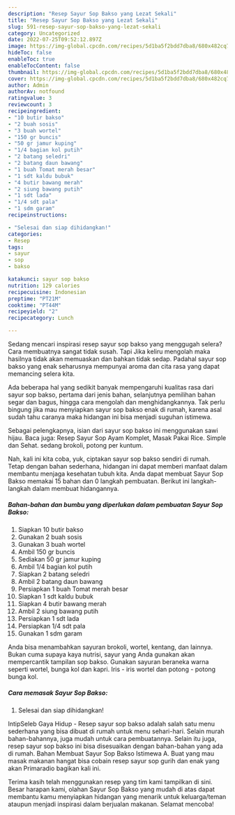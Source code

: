 ```yaml
---
description: "Resep Sayur Sop Bakso yang Lezat Sekali"
title: "Resep Sayur Sop Bakso yang Lezat Sekali"
slug: 591-resep-sayur-sop-bakso-yang-lezat-sekali
category: Uncategorized
date: 2022-07-25T09:52:12.897Z
image: https://img-global.cpcdn.com/recipes/5d1ba5f2bdd7dba8/680x482cq70/sayur-sop-bakso-foto-resep-utama.jpg
hideToc: false
enableToc: true
enableTocContent: false
thumbnail: https://img-global.cpcdn.com/recipes/5d1ba5f2bdd7dba8/680x482cq70/sayur-sop-bakso-foto-resep-utama.jpg
cover: https://img-global.cpcdn.com/recipes/5d1ba5f2bdd7dba8/680x482cq70/sayur-sop-bakso-foto-resep-utama.jpg
author: Admin
authorAv: notfound
ratingvalue: 3
reviewcount: 3
recipeingredient:
- "10 butir bakso"
- "2 buah sosis"
- "3 buah wortel"
- "150 gr buncis"
- "50 gr jamur kuping"
- "1/4 bagian kol putih"
- "2 batang seledri"
- "2 batang daun bawang"
- "1 buah Tomat merah besar"
- "1 sdt kaldu bubuk"
- "4 butir bawang merah"
- "2 siung bawang putih"
- "1 sdt lada"
- "1/4 sdt pala"
- "1 sdm garam"
recipeinstructions:

- "Selesai dan siap dihidangkan!"
categories:
- Resep
tags:
- sayur
- sop
- bakso

katakunci: sayur sop bakso 
nutrition: 129 calories
recipecuisine: Indonesian
preptime: "PT21M"
cooktime: "PT44M"
recipeyield: "2"
recipecategory: Lunch

---
```



Sedang mencari inspirasi resep sayur sop bakso yang menggugah selera? Cara membuatnya sangat tidak susah. Tapi Jika keliru mengolah maka hasilnya tidak akan memuaskan dan bahkan tidak sedap. Padahal sayur sop bakso yang enak seharusnya mempunyai aroma dan cita rasa yang dapat memancing selera kita.


Ada beberapa hal yang sedikit banyak mempengaruhi kualitas rasa dari sayur sop bakso, pertama dari jenis bahan, selanjutnya pemilihan bahan segar dan bagus, hingga cara mengolah dan menghidangkannya. Tak perlu bingung jika mau menyiapkan sayur sop bakso enak di rumah, karena asal sudah tahu caranya maka hidangan ini bisa menjadi suguhan istimewa.

Sebagai pelengkapnya, isian dari sayur sop bakso ini menggunakan sawi hijau. Baca juga: Resep Sayur Sop Ayam Komplet, Masak Pakai Rice. Simple dan Sehat. sedang brokoli, potong per kuntum.


Nah, kali ini kita coba, yuk, ciptakan sayur sop bakso sendiri di rumah. Tetap dengan bahan sederhana, hidangan ini dapat memberi manfaat dalam membantu menjaga kesehatan tubuh kita. Anda dapat membuat Sayur Sop Bakso memakai 15 bahan dan 0 langkah pembuatan. Berikut ini langkah-langkah dalam membuat hidangannya.

<!--inarticleads1-->

##### Bahan-bahan dan bumbu yang diperlukan dalam pembuatan Sayur Sop Bakso:

1. Siapkan 10 butir bakso
1. Gunakan 2 buah sosis
1. Gunakan 3 buah wortel
1. Ambil 150 gr buncis
1. Sediakan 50 gr jamur kuping
1. Ambil 1/4 bagian kol putih
1. Siapkan 2 batang seledri
1. Ambil 2 batang daun bawang
1. Persiapkan 1 buah Tomat merah besar
1. Siapkan 1 sdt kaldu bubuk
1. Siapkan 4 butir bawang merah
1. Ambil 2 siung bawang putih
1. Persiapkan 1 sdt lada
1. Persiapkan 1/4 sdt pala
1. Gunakan 1 sdm garam


Anda bisa menambahkan sayuran brokoli, wortel, kentang, dan lainnya. Bukan cuma supaya kaya nutrisi, sayur yang Anda gunakan akan mempercantik tampilan sop bakso. Gunakan sayuran beraneka warna seperti wortel, bunga kol dan kapri. Iris - iris wortel dan potong - potong bunga kol. 

<!--inarticleads2-->

##### Cara memasak Sayur Sop Bakso:


1. Selesai dan siap dihidangkan!

IntipSeleb Gaya Hidup - Resep sayur sop bakso adalah salah satu menu sederhana yang bisa dibuat di rumah untuk menu sehari-hari. Selain murah bahan-bahannya, juga mudah untuk cara pembuatannya. Selain itu juga, resep sayur sop bakso ini bisa disesuaikan dengan bahan-bahan yang ada di rumah. Bahan Membuat Sayur Sop Bakso Istimewa A. Buat yang mau masak makanan hangat bisa cobain resep sayur sop gurih dan enak yang akan Primaradio bagikan kali ini. 

Terima kasih telah menggunakan resep yang tim kami tampilkan di sini. Besar harapan kami, olahan Sayur Sop Bakso yang mudah di atas dapat membantu kamu menyiapkan hidangan yang menarik untuk keluarga/teman ataupun menjadi inspirasi dalam berjualan makanan. Selamat mencoba!
